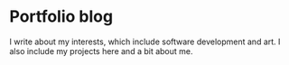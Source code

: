 # Portfolio blog

I write about my interests, which include software development and art. I also include my projects here and a bit about me.
